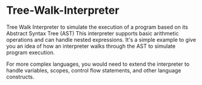 # Tree-Walk-Interpreter
Tree Walk Interpreter to simulate the execution of a program based on its Abstract Syntax Tree (AST)
This interpreter supports basic arithmetic operations and can handle nested expressions. It's a simple example to give you an idea of how an interpreter walks through the AST to simulate program execution.

For more complex languages, you would need to extend the interpreter to handle variables, scopes, control flow statements, and other language constructs.
